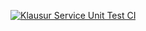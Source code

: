 [![Klausur Service Unit Test CI](https://github.com/HWR-Online-Klausur/web-anwendung/actions/workflows/klausur-service-unit-test.yml/badge.svg?branch=main)](https://github.com/HWR-Online-Klausur/web-anwendung/actions/workflows/klausur-service-unit-test.yml)
